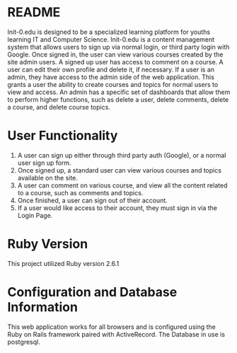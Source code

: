 # README

Init-0.edu is designed to be a specialized learning platform for youths learning IT and Computer Science.
Init-0.edu is a content management system that allows users to sign up via normal login, or third party login
with Google. Once signed in, the user can view various courses created by the site admin users. A signed up user
has access to comment on a course. A user can edit their own profile and delete it, if necessary. If a user is an
admin, they have access to the admin side of the web application. This grants a user the ability to create courses and topics
for normal users to view and access. An admin has a specific set of dashboards that allow them to perform higher functions, 
such as delete a user, delete comments, delete a course, and delete course topics.

# User Functionality

1) A user can sign up either through third party auth (Google), or a normal user sign up form.
2) Once signed up, a standard user can view various courses and topics available on the site.
3) A user can comment on various course, and view all the content related to a course, such as comments and topics.
4) Once finished, a user can sign out of their account.
5) If a user would like access to their account, they must sign in via the Login Page.

# Ruby Version
This project utilized Ruby version 2.6.1

# Configuration and Database Information
This web application works for all browsers and is configured using the Ruby on Rails framework paired with ActiveRecord.
The Database in use is postgresql.
